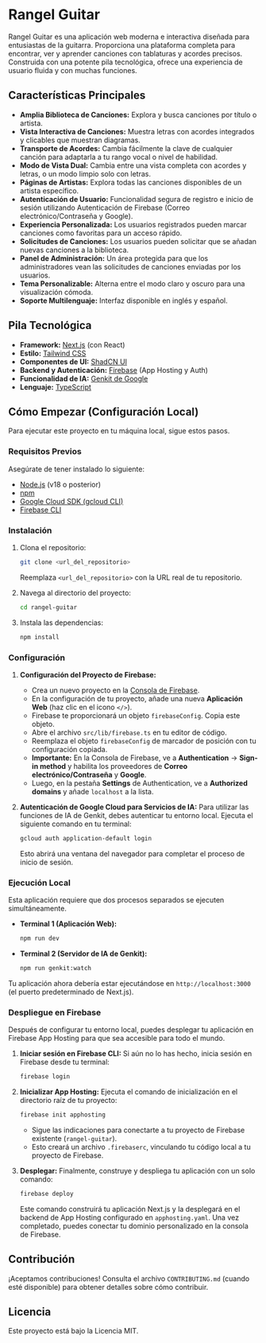 # Rangel Guitar

Rangel Guitar es una aplicación web moderna e interactiva diseñada para entusiastas de la guitarra. Proporciona una plataforma completa para encontrar, ver y aprender canciones con tablaturas y acordes precisos. Construida con una potente pila tecnológica, ofrece una experiencia de usuario fluida y con muchas funciones.

## Características Principales

- **Amplia Biblioteca de Canciones:** Explora y busca canciones por título o artista.
- **Vista Interactiva de Canciones:** Muestra letras con acordes integrados y clicables que muestran diagramas.
- **Transporte de Acordes:** Cambia fácilmente la clave de cualquier canción para adaptarla a tu rango vocal o nivel de habilidad.
- **Modo de Vista Dual:** Cambia entre una vista completa con acordes y letras, o un modo limpio solo con letras.
- **Páginas de Artistas:** Explora todas las canciones disponibles de un artista específico.
- **Autenticación de Usuario:** Funcionalidad segura de registro e inicio de sesión utilizando Autenticación de Firebase (Correo electrónico/Contraseña y Google).
- **Experiencia Personalizada:** Los usuarios registrados pueden marcar canciones como favoritas para un acceso rápido.
- **Solicitudes de Canciones:** Los usuarios pueden solicitar que se añadan nuevas canciones a la biblioteca.
- **Panel de Administración:** Un área protegida para que los administradores vean las solicitudes de canciones enviadas por los usuarios.
- **Tema Personalizable:** Alterna entre el modo claro y oscuro para una visualización cómoda.
- **Soporte Multilenguaje:** Interfaz disponible en inglés y español.

## Pila Tecnológica

- **Framework:** [Next.js](https://nextjs.org/) (con React)
- **Estilo:** [Tailwind CSS](https://tailwindcss.com/)
- **Componentes de UI:** [ShadCN UI](https://ui.shadcn.com/)
- **Backend y Autenticación:** [Firebase](https://firebase.google.com/) (App Hosting y Auth)
- **Funcionalidad de IA:** [Genkit de Google](https://firebase.google.com/docs/genkit)
- **Lenguaje:** [TypeScript](https://www.typescriptlang.org/)

## Cómo Empezar (Configuración Local)

Para ejecutar este proyecto en tu máquina local, sigue estos pasos.

### Requisitos Previos

Asegúrate de tener instalado lo siguiente:
- [Node.js](https://nodejs.org/) (v18 o posterior)
- [npm](https://www.npmjs.com/)
- [Google Cloud SDK (gcloud CLI)](https://cloud.google.com/sdk/docs/install)
- [Firebase CLI](https://firebase.google.com/docs/cli)

### Instalación

1. Clona el repositorio:
   ```bash
   git clone <url_del_repositorio>
   ```
   Reemplaza `<url_del_repositorio>` con la URL real de tu repositorio.

2. Navega al directorio del proyecto:
   ```bash
   cd rangel-guitar
   ```

3. Instala las dependencias:
   ```bash
   npm install
   ```

### Configuración

1. **Configuración del Proyecto de Firebase:**
   - Crea un nuevo proyecto en la [Consola de Firebase](https://console.firebase.google.com/).
   - En la configuración de tu proyecto, añade una nueva **Aplicación Web** (haz clic en el icono `</>`).
   - Firebase te proporcionará un objeto `firebaseConfig`. Copia este objeto.
   - Abre el archivo `src/lib/firebase.ts` en tu editor de código.
   - Reemplaza el objeto `firebaseConfig` de marcador de posición con tu configuración copiada.
   - **Importante:** En la Consola de Firebase, ve a **Authentication** -> **Sign-in method** y habilita los proveedores de **Correo electrónico/Contraseña** y **Google**.
   - Luego, en la pestaña **Settings** de Authentication, ve a **Authorized domains** y añade `localhost` a la lista.

2. **Autenticación de Google Cloud para Servicios de IA:**
   Para utilizar las funciones de IA de Genkit, debes autenticar tu entorno local. Ejecuta el siguiente comando en tu terminal:
   ```bash
   gcloud auth application-default login
   ```
   Esto abrirá una ventana del navegador para completar el proceso de inicio de sesión.

### Ejecución Local

Esta aplicación requiere que dos procesos separados se ejecuten simultáneamente.

- **Terminal 1 (Aplicación Web):**
  ```bash
  npm run dev
  ```
- **Terminal 2 (Servidor de IA de Genkit):**
  ```bash
  npm run genkit:watch
  ```

Tu aplicación ahora debería estar ejecutándose en `http://localhost:3000` (el puerto predeterminado de Next.js).

### Despliegue en Firebase

Después de configurar tu entorno local, puedes desplegar tu aplicación en Firebase App Hosting para que sea accesible para todo el mundo.

1.  **Iniciar sesión en Firebase CLI:**
    Si aún no lo has hecho, inicia sesión en Firebase desde tu terminal:
    ```bash
    firebase login
    ```

2.  **Inicializar App Hosting:**
    Ejecuta el comando de inicialización en el directorio raíz de tu proyecto:
    ```bash
    firebase init apphosting
    ```
    -   Sigue las indicaciones para conectarte a tu proyecto de Firebase existente (`rangel-guitar`).
    -   Esto creará un archivo `.firebaserc`, vinculando tu código local a tu proyecto de Firebase.

3.  **Desplegar:**
    Finalmente, construye y despliega tu aplicación con un solo comando:
    ```bash
    firebase deploy
    ```
    Este comando construirá tu aplicación Next.js y la desplegará en el backend de App Hosting configurado en `apphosting.yaml`. Una vez completado, puedes conectar tu dominio personalizado en la consola de Firebase.

## Contribución

¡Aceptamos contribuciones! Consulta el archivo `CONTRIBUTING.md` (cuando esté disponible) para obtener detalles sobre cómo contribuir.

## Licencia

Este proyecto está bajo la Licencia MIT.
